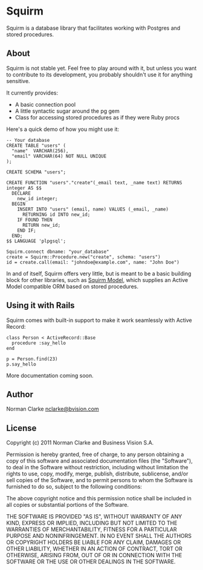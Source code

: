 # Squirm

Squirm is a database library that facilitates working with Postgres and stored
procedures.

## About

Squirm is not stable yet. Feel free to play around with it, but unless you want
to contribute to its development, you probably shouldn't use it for anything
sensitive.

It currently provides:

* A basic connection pool
* A little syntactic sugar around the pg gem
* Class for accessing stored procedures as if they were Ruby procs

Here's a quick demo of how you might use it:

    -- Your database
    CREATE TABLE "users" (
      "name"  VARCHAR(256),
      "email" VARCHAR(64) NOT NULL UNIQUE
    );

    CREATE SCHEMA "users";

    CREATE FUNCTION "users"."create"(_email text, _name text) RETURNS integer AS $$
      DECLARE
        new_id integer;
      BEGIN
        INSERT INTO "users" (email, name) VALUES (_email, _name)
          RETURNING id INTO new_id;
        IF FOUND THEN
          RETURN new_id;
        END IF;
      END;
    $$ LANGUAGE 'plpgsql';

    Squirm.connect dbname: "your_database"
    create = Squirm::Procedure.new("create", schema: "users")
    id = create.call(email: "johndoe@example.com", name: "John Doe")

In and of itself, Squirm offers very little, but is meant to be a basic building
block for other libraries, such as [Squirm
Model](https://github.com/bvision/squirm_model), which supplies an Active Model
compatible ORM based on stored procedures.

## Using it with Rails

Squirm comes with built-in support to make it work seamlessly with Active Record:

    class Person < ActiveRecord::Base
      procedure :say_hello
    end
    
    p = Person.find(23)
    p.say_hello

More documentation coming soon.

## Author

Norman Clarke <nclarke@bvision.com>

## License

Copyright (c) 2011 Norman Clarke and Business Vision S.A.

Permission is hereby granted, free of charge, to any person obtaining a copy
of this software and associated documentation files (the "Software"), to deal
in the Software without restriction, including without limitation the rights
to use, copy, modify, merge, publish, distribute, sublicense, and/or sell
copies of the Software, and to permit persons to whom the Software is
furnished to do so, subject to the following conditions:

The above copyright notice and this permission notice shall be included in all
copies or substantial portions of the Software.

THE SOFTWARE IS PROVIDED "AS IS", WITHOUT WARRANTY OF ANY KIND, EXPRESS OR
IMPLIED, INCLUDING BUT NOT LIMITED TO THE WARRANTIES OF MERCHANTABILITY,
FITNESS FOR A PARTICULAR PURPOSE AND NONINFRINGEMENT. IN NO EVENT SHALL THE
AUTHORS OR COPYRIGHT HOLDERS BE LIABLE FOR ANY CLAIM, DAMAGES OR OTHER
LIABILITY, WHETHER IN AN ACTION OF CONTRACT, TORT OR OTHERWISE, ARISING FROM,
OUT OF OR IN CONNECTION WITH THE SOFTWARE OR THE USE OR OTHER DEALINGS IN THE
SOFTWARE.
